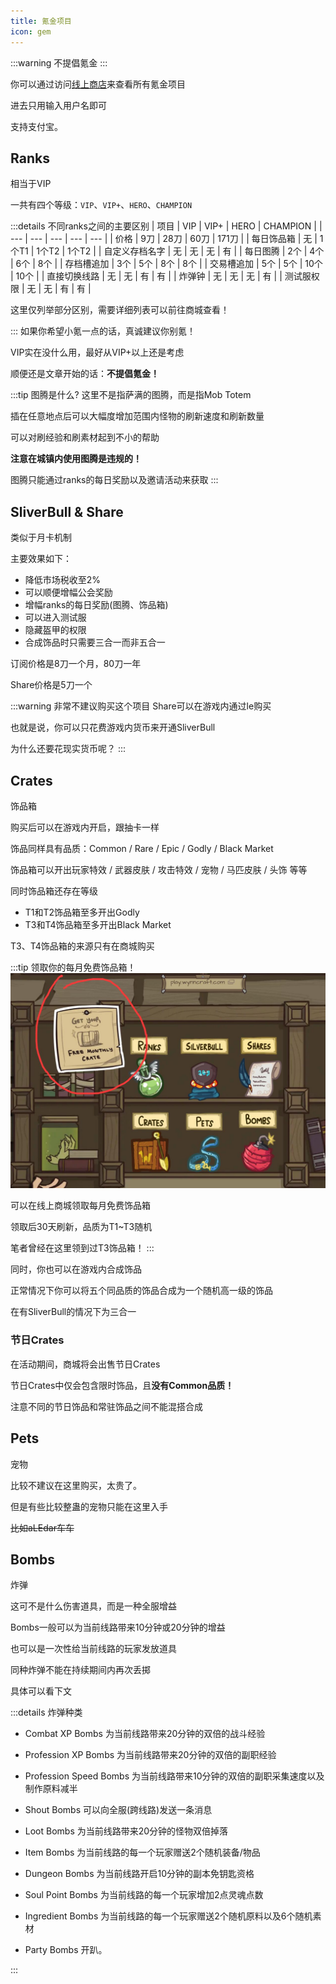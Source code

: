 ```yaml
---
title: 氪金项目
icon: gem
---
```

:::warning
不提倡氪金
:::

你可以通过访问[线上商店](https://store.wynncraft.com/)来查看所有氪金项目

进去只用输入用户名即可

支持支付宝。

## Ranks
相当于VIP

一共有四个等级：`VIP`、`VIP+`、`HERO`、`CHAMPION`


:::details 不同ranks之间的主要区别
| 项目 | VIP | VIP+ | HERO | CHAMPION |
| --- | --- | --- | --- | --- |
| 价格 | 9刀 | 28刀 | 60刀 | 171刀 |
| 每日饰品箱 | 无 | 1个T1 | 1个T2 | 1个T2 |
| 自定义存档名字 | 无 | 无 | 无 | 有 |
| 每日图腾 | 2个 | 4个 | 6个 | 8个 |
| 存档槽追加 | 3个 | 5个 | 8个 | 8个 |
| 交易槽追加 | 5个 | 5个 | 10个 | 10个 |
| 直接切换线路 | 无 | 无 | 有 | 有 |
| 炸弹钟 | 无 | 无 | 无 | 有 |
| 测试服权限 | 无 | 无 | 有 | 有 |


这里仅列举部分区别，需要详细列表可以前往商城查看！

:::
如果你希望小氪一点的话，真诚建议你别氪！

VIP实在没什么用，最好从VIP+以上还是考虑

顺便还是文章开始的话：**不提倡氪金！**

:::tip 图腾是什么?
这里不是指萨满的图腾，而是指Mob Totem

插在任意地点后可以大幅度增加范围内怪物的刷新速度和刷新数量

可以对刷经验和刷素材起到不小的帮助

**注意在城镇内使用图腾是违规的！**

图腾只能通过ranks的每日奖励以及邀请活动来获取
:::

## SliverBull & Share
类似于月卡机制

主要效果如下：
+ 降低市场税收至2%
+ 可以顺便增幅公会奖励
+ 增幅ranks的每日奖励(图腾、饰品箱)
+ 可以进入测试服
+ 隐藏盔甲的权限
+ 合成饰品时只需要三合一而非五合一
  
订阅价格是8刀一个月，80刀一年

Share价格是5刀一个

:::warning 非常不建议购买这个项目
Share可以在游戏内通过le购买

也就是说，你可以只花费游戏内货币来开通SliverBull

为什么还要花现实货币呢？
:::

## Crates
饰品箱

购买后可以在游戏内开启，跟抽卡一样

饰品同样具有品质：Common / Rare / Epic / Godly / Black Market

饰品箱可以开出玩家特效 / 武器皮肤 / 攻击特效 / 宠物 / 马匹皮肤 / 头饰 等等

同时饰品箱还存在等级

+ T1和T2饰品箱至多开出Godly
+ T3和T4饰品箱至多开出Black Market

T3、T4饰品箱的来源只有在商城购买

:::tip 领取你的每月免费饰品箱！
![](/assets/img/VIP1.jpg)

可以在线上商城领取每月免费饰品箱

领取后30天刷新，品质为T1~T3随机

笔者曾经在这里领到过T3饰品箱！
:::

同时，你也可以在游戏内合成饰品

正常情况下你可以将五个同品质的饰品合成为一个随机高一级的饰品

在有SliverBull的情况下为三合一

### 节日Crates
在活动期间，商城将会出售节日Crates

节日Crates中仅会包含限时饰品，且**没有Common品质！**

注意不同的节日饰品和常驻饰品之间不能混搭合成

## Pets
宠物

比较不建议在这里购买，太贵了。

但是有些比较整蛊的宠物只能在这里入手

~~比如aLEdar车车~~

## Bombs
炸弹

这可不是什么伤害道具，而是一种全服增益

Bombs一般可以为当前线路带来10分钟或20分钟的增益

也可以是一次性给当前线路的玩家发放道具

同种炸弹不能在持续期间内再次丢掷

具体可以看下文

:::details 炸弹种类
+ Combat XP Bombs
  为当前线路带来20分钟的双倍的战斗经验
  
+ Profession XP Bombs
  为当前线路带来20分钟的双倍的副职经验

+ Profession Speed Bombs
  为当前线路带来10分钟的双倍的副职采集速度以及制作原料减半

+ Shout Bombs
  可以向全服(跨线路)发送一条消息

+ Loot Bombs
  为当前线路带来20分钟的怪物双倍掉落

+ Item Bombs
  为当前线路的每一个玩家赠送2个随机装备/物品

+ Dungeon Bombs
  为当前线路开启10分钟的副本免钥匙资格

+ Soul Point Bombs
  为当前线路的每一个玩家增加2点灵魂点数

+ Ingredient Bombs
  为当前线路的每一个玩家赠送2个随机原料以及6个随机素材

+ Party Bombs
  开趴。


:::


